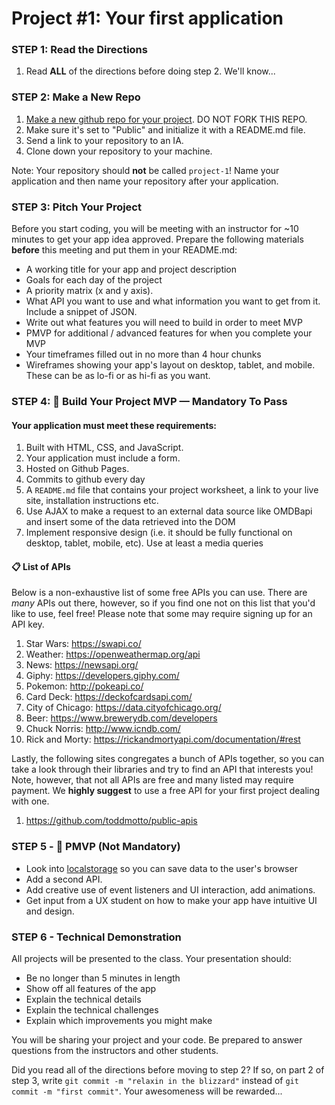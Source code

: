 
# Project #1: Your first application

### STEP 1: Read the Directions
1) Read **ALL** of the directions before doing step 2. We'll know...

### STEP 2: Make a New Repo
1. [Make a new github repo for your project](https://help.github.com/articles/create-a-repo/). DO NOT FORK THIS REPO. 
2. Make sure it's set to "Public" and initialize it with a README.md file.
3. Send a link to your repository to an IA.
4. Clone down your repository to your machine.

Note: Your repository should **not** be called `project-1`! Name your application and then name your repository after your application. 

### STEP 3: Pitch Your Project
Before you start coding, you will be meeting with an instructor for ~10 minutes to get your app idea approved. Prepare the following materials **before** this meeting and put them in your README.md:
- A working title for your app and project description
- Goals for each day of the project
- A priority matrix (x and y axis).
- What API you want to use and what information you want to get from it. Include a snippet of JSON. 
- Write out what features you will need to build in order to meet MVP 
- PMVP for additional / advanced features for when you complete your MVP 
- Your timeframes filled out in no more than 4 hour chunks
- Wireframes showing your app's layout on desktop, tablet, and mobile. These can be as lo-fi or as hi-fi as you want.

### STEP 4: &#x1F534; Build Your Project MVP —  Mandatory To Pass

#### Your application must meet these requirements:

  1. Built with HTML, CSS, and JavaScript.
  1. Your application must include a form.
  1. Hosted on Github Pages.
  1. Commits to github every day<br>
  1. A `README.md` file that contains your project worksheet, a link to your live site, installation instructions etc.
  1. Use AJAX to make a request to an external data source like OMDBapi and insert some of the data retrieved into the DOM
  1. Implement responsive design (i.e. it should be fully functional on desktop, tablet, mobile, etc). Use at least a media  queries

#### 📋 List of APIs

Below is a non-exhaustive list of some free APIs you can use. There are _many_ APIs out there, however, so if you find one not on this list that you'd like to use, feel free! Please note that some may require signing up for an API key.

  1. Star Wars: https://swapi.co/
  1. Weather: https://openweathermap.org/api
  1. News: https://newsapi.org/
  1. Giphy: https://developers.giphy.com/
  1. Pokemon: http://pokeapi.co/
  1. Card Deck: https://deckofcardsapi.com/
  1. City of Chicago: https://data.cityofchicago.org/
  1. Beer: https://www.brewerydb.com/developers
  1. Chuck Norris: http://www.icndb.com/
  1. Rick and Morty: https://rickandmortyapi.com/documentation/#rest
  
Lastly, the following sites congregates a bunch of APIs together, so you can take a look through their libraries and try to find an API that interests you! Note, however, that not all APIs are free and many listed may require payment. We **highly suggest** to use a free API for your first project dealing with one. 

  1. https://github.com/toddmotto/public-apis

### STEP 5 - &#x1F535; PMVP (Not Mandatory)
- Look into [localstorage](https://developer.mozilla.org/en-US/docs/Web/API/Window/localStorage) so you can save data to the user's browser 
- Add a second API.
- Add creative use of event listeners and UI interaction, add animations.
- Get input from a UX student on how to make your app have intuitive UI and design.

### STEP 6 - Technical Demonstration

All projects will be presented to the class.  Your presentation should:

* Be no longer than 5 minutes in length
* Show off all features of the app
* Explain the technical details
* Explain the technical challenges
* Explain which improvements you might make

You will be sharing your project and your code.  Be prepared to answer questions from the instructors and other students.

Did you read all of the directions before moving to step 2? If so, on part 2 of step 3, write `git commit -m "relaxin in the blizzard"` instead of `git commit -m "first commit"`. Your awesomeness will be rewarded...

